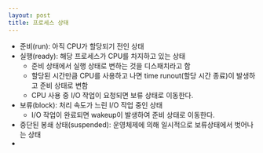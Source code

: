 ```yaml
---
layout: post
title: 프로세스 상태
---
```


* 준비(run): 아직 CPU가 할당되기 전인 상태
* 실행(ready): 해당 프로세스가 CPU를 차지하고 있는 상태
  * 준비 상태에서 실행 상태로 변하는 것을 디스패치라고 함
  * 할당된 시간만큼 CPU를 사용하고 나면 time runout(할당 시간 종료)이 발생하고 준비 상태로 변함
  * CPU 사용 중 I/O 작업이 요청되면 보류 상태로 이동한다.
* 보류(block): 처리 속도가 느린 I/O 작업 중인 상태
  * I/O 작업이 완료되면 wakeup이 발생하여 준비 상태로 이동한다.
* 중단된 봉쇄 상태(suspended): 운영체제에 의해 일시적으로 보류상태에서 벗어나는 상태
* 